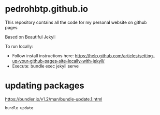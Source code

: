 # pedrohbtp.github.io

This repository contains all the code for my personal website on github pages

Based on Beautiful Jekyll

To run locally:
* Follow install instructions here: https://help.github.com/articles/setting-up-your-github-pages-site-locally-with-jekyll/
* Execute: bundle exec jekyll serve

# updating packages

https://bundler.io/v1.2/man/bundle-update.1.html
```bash
bundle update
```